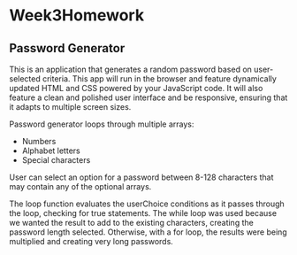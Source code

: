 # Week3Homework
## Password Generator

This is an application that generates a random password based on user-selected criteria. This app will run in the browser and feature dynamically updated HTML and CSS powered by your JavaScript code. It will also feature a clean and polished user interface and be responsive, ensuring that it adapts to multiple screen sizes.

Password generator loops through multiple arrays: 
- Numbers
- Alphabet letters
- Special characters

User can select an option for a password between 8-128 characters that may contain any of the optional arrays. 

The loop function evaluates the userChoice conditions as it passes through the loop, checking for true statements. The while loop was used because we wanted the result to add to the existing characters, creating the password length selected. Otherwise, with a for loop, the results were being multiplied and creating very long passwords. 
